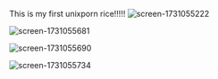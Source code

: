 This is my first unixporn rice!!!!!
![screen-1731055222](https://github.com/user-attachments/assets/3a2cb143-9914-4c82-b6f4-c0906f7ebe31)

![screen-1731055681](https://github.com/user-attachments/assets/369c3007-47d6-4247-91a9-eac1ccfc8d19)

![screen-1731055690](https://github.com/user-attachments/assets/5bb1b48f-95f2-4bd2-a59a-b3e77164418c)

![screen-1731055734](https://github.com/user-attachments/assets/0a86e015-6132-4aee-82dd-abf959c70491)
